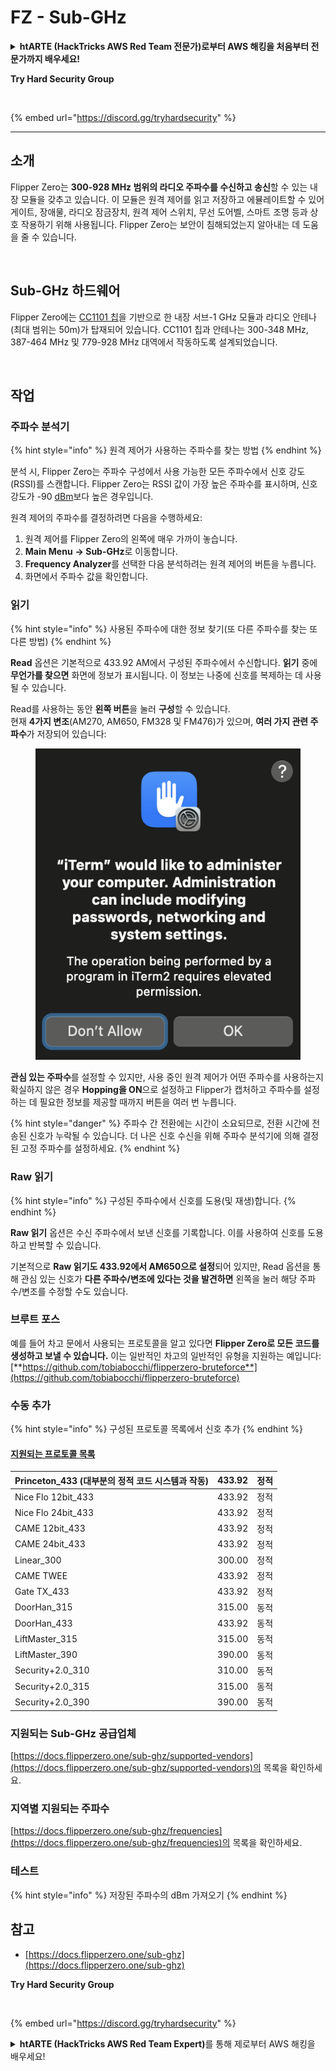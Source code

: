 # FZ - Sub-GHz

<details>

<summary><strong>htARTE (HackTricks AWS Red Team 전문가)로부터 AWS 해킹을 처음부터 전문가까지 배우세요!</strong></summary>

HackTricks를 지원하는 다른 방법:

* **회사가 HackTricks에 광고되길 원하거나 PDF로 HackTricks를 다운로드하고 싶다면** [**구독 요금제**](https://github.com/sponsors/carlospolop)를 확인하세요!
* [**공식 PEASS & HackTricks 스왜그**](https://peass.creator-spring.com)를 구매하세요
* [**The PEASS Family**](https://opensea.io/collection/the-peass-family)를 발견하세요, 당사의 독점 [**NFTs**](https://opensea.io/collection/the-peass-family) 컬렉션
* **💬 [Discord 그룹](https://discord.gg/hRep4RUj7f)** 또는 [텔레그램 그룹](https://t.me/peass)에 **가입**하거나 **트위터** 🐦 [**@carlospolopm**](https://twitter.com/hacktricks\_live)를 **팔로우**하세요.
* **HackTricks** 및 **HackTricks Cloud** 깃허브 저장소에 PR을 제출하여 **해킹 트릭을 공유**하세요.

</details>

**Try Hard Security Group**

<figure><img src="../.gitbook/assets/telegram-cloud-document-1-5159108904864449420.jpg" alt=""><figcaption></figcaption></figure>

{% embed url="https://discord.gg/tryhardsecurity" %}

***

## 소개 <a href="#kfpn7" id="kfpn7"></a>

Flipper Zero는 **300-928 MHz 범위의 라디오 주파수를 수신하고 송신**할 수 있는 내장 모듈을 갖추고 있습니다. 이 모듈은 원격 제어를 읽고 저장하고 에뮬레이트할 수 있어 게이트, 장애물, 라디오 잠금장치, 원격 제어 스위치, 무선 도어벨, 스마트 조명 등과 상호 작용하기 위해 사용됩니다. Flipper Zero는 보안이 침해되었는지 알아내는 데 도움을 줄 수 있습니다.

<figure><img src="../../../.gitbook/assets/image (3) (2) (1).png" alt=""><figcaption></figcaption></figure>

## Sub-GHz 하드웨어 <a href="#kfpn7" id="kfpn7"></a>

Flipper Zero에는 [﻿](https://www.st.com/en/nfc/st25r3916.html#overview)﻿[CC1101 칩](https://www.ti.com/lit/ds/symlink/cc1101.pdf)을 기반으로 한 내장 서브-1 GHz 모듈과 라디오 안테나(최대 범위는 50m)가 탑재되어 있습니다. CC1101 칩과 안테나는 300-348 MHz, 387-464 MHz 및 779-928 MHz 대역에서 작동하도록 설계되었습니다.

<figure><img src="../../../.gitbook/assets/image (1) (8) (1).png" alt=""><figcaption></figcaption></figure>

## 작업

### 주파수 분석기

{% hint style="info" %}
원격 제어가 사용하는 주파수를 찾는 방법
{% endhint %}

분석 시, Flipper Zero는 주파수 구성에서 사용 가능한 모든 주파수에서 신호 강도(RSSI)를 스캔합니다. Flipper Zero는 RSSI 값이 가장 높은 주파수를 표시하며, 신호 강도가 -90 [dBm](https://en.wikipedia.org/wiki/DBm)보다 높은 경우입니다.

원격 제어의 주파수를 결정하려면 다음을 수행하세요:

1. 원격 제어를 Flipper Zero의 왼쪽에 매우 가까이 놓습니다.
2. **Main Menu** **→ Sub-GHz**로 이동합니다.
3. **Frequency Analyzer**를 선택한 다음 분석하려는 원격 제어의 버튼을 누릅니다.
4. 화면에서 주파수 값을 확인합니다.

### 읽기

{% hint style="info" %}
사용된 주파수에 대한 정보 찾기(또 다른 주파수를 찾는 또 다른 방법)
{% endhint %}

**Read** 옵션은 기본적으로 433.92 AM에서 구성된 주파수에서 수신합니다. **읽기** 중에 **무언가를 찾으면** 화면에 정보가 표시됩니다. 이 정보는 나중에 신호를 복제하는 데 사용될 수 있습니다.

Read를 사용하는 동안 **왼쪽 버튼**을 눌러 **구성**할 수 있습니다.\
현재 **4가지 변조**(AM270, AM650, FM328 및 FM476)가 있으며, **여러 가지 관련 주파수**가 저장되어 있습니다:

<figure><img src="../../../.gitbook/assets/image (28).png" alt=""><figcaption></figcaption></figure>

**관심 있는 주파수**를 설정할 수 있지만, 사용 중인 원격 제어가 어떤 주파수를 사용하는지 확실하지 않은 경우 **Hopping을 ON**으로 설정하고 Flipper가 캡처하고 주파수를 설정하는 데 필요한 정보를 제공할 때까지 버튼을 여러 번 누릅니다.

{% hint style="danger" %}
주파수 간 전환에는 시간이 소요되므로, 전환 시간에 전송된 신호가 누락될 수 있습니다. 더 나은 신호 수신을 위해 주파수 분석기에 의해 결정된 고정 주파수를 설정하세요.
{% endhint %}

### **Raw 읽기**

{% hint style="info" %}
구성된 주파수에서 신호를 도용(및 재생)합니다.
{% endhint %}

**Raw 읽기** 옵션은 수신 주파수에서 보낸 신호를 기록합니다. 이를 사용하여 신호를 도용하고 반복할 수 있습니다.

기본적으로 **Raw 읽기도 433.92에서 AM650으로 설정**되어 있지만, Read 옵션을 통해 관심 있는 신호가 **다른 주파수/변조에 있다는 것을 발견하면** 왼쪽을 눌러 해당 주파수/변조를 수정할 수도 있습니다.

### 브루트 포스

예를 들어 차고 문에서 사용되는 프로토콜을 알고 있다면 **Flipper Zero로 모든 코드를 생성하고 보낼 수 있습니다.** 이는 일반적인 차고의 일반적인 유형을 지원하는 예입니다: [**https://github.com/tobiabocchi/flipperzero-bruteforce**](https://github.com/tobiabocchi/flipperzero-bruteforce)

### 수동 추가

{% hint style="info" %}
구성된 프로토콜 목록에서 신호 추가
{% endhint %}

#### [지원되는 프로토콜 목록](https://docs.flipperzero.one/sub-ghz/add-new-remote) <a href="#id-3iglu" id="id-3iglu"></a>

| Princeton\_433 (대부분의 정적 코드 시스템과 작동) | 433.92 | 정적  |
| ------------------------------------------------- | ------ | ------ |
| Nice Flo 12bit\_433                               | 433.92 | 정적  |
| Nice Flo 24bit\_433                               | 433.92 | 정적  |
| CAME 12bit\_433                                   | 433.92 | 정적  |
| CAME 24bit\_433                                   | 433.92 | 정적  |
| Linear\_300                                       | 300.00 | 정적  |
| CAME TWEE                                         | 433.92 | 정적  |
| Gate TX\_433                                      | 433.92 | 정적  |
| DoorHan\_315                                      | 315.00 | 동적  |
| DoorHan\_433                                      | 433.92 | 동적  |
| LiftMaster\_315                                   | 315.00 | 동적  |
| LiftMaster\_390                                   | 390.00 | 동적  |
| Security+2.0\_310                                 | 310.00 | 동적  |
| Security+2.0\_315                                 | 315.00 | 동적  |
| Security+2.0\_390                                 | 390.00 | 동적  |
### 지원되는 Sub-GHz 공급업체

[https://docs.flipperzero.one/sub-ghz/supported-vendors](https://docs.flipperzero.one/sub-ghz/supported-vendors)의 목록을 확인하세요.

### 지역별 지원되는 주파수

[https://docs.flipperzero.one/sub-ghz/frequencies](https://docs.flipperzero.one/sub-ghz/frequencies)의 목록을 확인하세요.

### 테스트

{% hint style="info" %}
저장된 주파수의 dBm 가져오기
{% endhint %}

## 참고

* [https://docs.flipperzero.one/sub-ghz](https://docs.flipperzero.one/sub-ghz)

**Try Hard Security Group**

<figure><img src="../.gitbook/assets/telegram-cloud-document-1-5159108904864449420.jpg" alt=""><figcaption></figcaption></figure>

{% embed url="https://discord.gg/tryhardsecurity" %}

<details>

<summary><strong>htARTE (HackTricks AWS Red Team Expert)</strong>를 통해 제로부터 AWS 해킹을 배우세요!</summary>

HackTricks를 지원하는 다른 방법:

* **회사를 HackTricks에서 광고하거나 PDF로 다운로드하려면** [**SUBSCRIPTION PLANS**](https://github.com/sponsors/carlospolop)를 확인하세요!
* [**공식 PEASS & HackTricks 스왜그**](https://peass.creator-spring.com)를 구매하세요
* [**The PEASS Family**](https://opensea.io/collection/the-peass-family)를 발견하세요, 당사의 독점 [**NFTs**](https://opensea.io/collection/the-peass-family) 컬렉션
* 💬 [**Discord 그룹**](https://discord.gg/hRep4RUj7f) 또는 [**텔레그램 그룹**](https://t.me/peass)에 **가입**하거나 **트위터** 🐦 [**@carlospolopm**](https://twitter.com/hacktricks_live)을 **팔로우**하세요.
* **HackTricks** 및 **HackTricks Cloud** github 저장소에 PR을 제출하여 **해킹 트릭을 공유**하세요.

</details>
